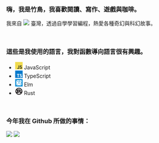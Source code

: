 ### 嗨，我是竹鳥，我喜歡閱讀、寫作、遊戲與咖啡。

我來自 <img height="12" src="https://upload.wikimedia.org/wikipedia/commons/7/72/Flag_of_the_Republic_of_China.svg"> 臺灣，透過自學學習編程，熱愛各種奇幻與科幻故事。

</br>

### 這些是我使用的語言，我對函數導向語言很有興趣。

- <code><img height="20" src="https://raw.githubusercontent.com/github/explore/80688e429a7d4ef2fca1e82350fe8e3517d3494d/topics/javascript/javascript.png"></code> JavaScript
- <code><img height="20" src="https://raw.githubusercontent.com/github/explore/80688e429a7d4ef2fca1e82350fe8e3517d3494d/topics/typescript/typescript.png"></code> TypeScript
- <code><img height="20" src="https://raw.githubusercontent.com/github/explore/bc74dc5f9d530003dcd057b7b73c12fbcc4484ed/topics/elm/elm.png"></code> Elm
- <code><img height="20" src="https://raw.githubusercontent.com/github/explore/80688e429a7d4ef2fca1e82350fe8e3517d3494d/topics/rust/rust.png"></code> Rust

</br>

### 今年我在 Github 所做的事情：

<img src="https://github-readme-stats.vercel.app/api?username=typebird&theme=prussian&hide=issues&hide_title=true&show_icons=true&bg_color=80,172F45,111d28&hide_border=true&">
<img src="https://github-readme-stats.vercel.app/api/top-langs/?username=typebird&layout=compact&hide=HTML&hide_title=true&theme=prussian&card_width=445&bg_color=80,172F45,111d28&hide_border=true&count_private=true&">
